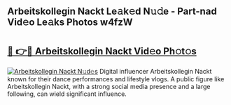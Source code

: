 ## Arbeitskollegin Nackt Le𝚊k𝚎d N𝚞𝚍e - Part-nad Vid𝚎o Le𝚊ks Photos w4fzW

# <h2><a href="http://fb50tid.evod.top/?m=Arbeitskollegin+Nackt">🔗 👉🔴 Arbeitskollegin Nackt Vid𝚎o Ph𝚘t𝚘s</a></h2>

[![Arbeitskollegin Nackt N𝚞d𝚎s](https://i.imgur.com/8V9OHl7.gif)](http://fb50tid.evod.top/?m=Arbeitskollegin+Nackt)
Digital influencer Arbeitskollegin Nackt known for their dance performances and lifestyle vlogs. A public figure like Arbeitskollegin Nackt, with a strong social media presence and a large following, can wield significant influence. 
